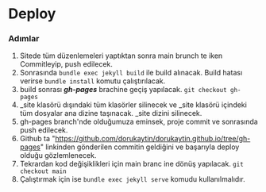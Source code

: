 # Deploy
### Adımlar
1. Sitede tüm düzenlemeleri yaptıktan sonra main brunch te iken Commitleyip, push edilecek.
2. Sonrasında `bundle exec jekyll build` ile build alınacak. Build hatası verirse `bundle install` komutu çalıştırılacak.
3. build sonrası ***gh-pages*** brachine geçiş yapılacak. `git checkout gh-pages`
4. _site klasörü dışındaki tüm klasörler silinecek ve _site klasörü içindeki tüm dosyalar ana dizine taşınacak. _site dizini silinecek.
5. gh-pages branch'nde olduğumuza eminsek, proje commit ve sonrasında push edilecek.
6. Github ta "https://github.com/dorukaytin/dorukaytin.github.io/tree/gh-pages" linkinden gönderilen commitin geldiğini ve başarıyla deploy olduğu gözlemlenecek.
7. Tekrardan kod değişiklikleri için main branc ine dönüş yapılacak. `git checkout main`
8. Çalıştırmak için ise `bundle exec jekyll serve` komudu kullanılmalıdır.

[^1]: Requires Bundler. Install with `gem install bundler`.